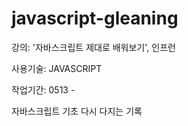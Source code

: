 # javascript-gleaning

강의: '자바스크립트 제대로 배워보기', 인프런

사용기술: JAVASCRIPT

작업기간: 0513 - 

자바스크립트 기초 다시 다지는 기록
